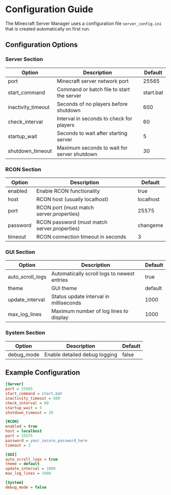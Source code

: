 # Configuration Guide

The Minecraft Server Manager uses a configuration file `server_config.ini` that is created automatically on first run.

## Configuration Options

### Server Section

| Option             | Description                                 | Default   |
| ------------------ | ------------------------------------------- | --------- |
| port               | Minecraft server network port               | 25565     |
| start_command      | Command or batch file to start the server   | start.bat |
| inactivity_timeout | Seconds of no players before shutdown       | 600       |
| check_interval     | Interval in seconds to check for players    | 60        |
| startup_wait       | Seconds to wait after starting server       | 5         |
| shutdown_timeout   | Maximum seconds to wait for server shutdown | 30        |

### RCON Section

| Option   | Description                                  | Default   |
| -------- | -------------------------------------------- | --------- |
| enabled  | Enable RCON functionality                    | true      |
| host     | RCON host (usually localhost)                | localhost |
| port     | RCON port (must match server.properties)     | 25575     |
| password | RCON password (must match server.properties) | changeme  |
| timeout  | RCON connection timeout in seconds           | 3         |

### GUI Section

| Option           | Description                                 | Default |
| ---------------- | ------------------------------------------- | ------- |
| auto_scroll_logs | Automatically scroll logs to newest entries | true    |
| theme            | GUI theme                                   | default |
| update_interval  | Status update interval in milliseconds      | 1000    |
| max_log_lines    | Maximum number of log lines to display      | 1000    |

### System Section

| Option     | Description                   | Default |
| ---------- | ----------------------------- | ------- |
| debug_mode | Enable detailed debug logging | false   |

## Example Configuration

```ini
[Server]
port = 25565
start_command = start.bat
inactivity_timeout = 600
check_interval = 60
startup_wait = 5
shutdown_timeout = 30

[RCON]
enabled = true
host = localhost
port = 25575
password = your_secure_password_here
timeout = 3

[GUI]
auto_scroll_logs = true
theme = default
update_interval = 1000
max_log_lines = 1000

[System]
debug_mode = false
```
